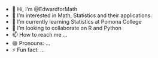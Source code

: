 - 👋 Hi, I’m @EdwardforMath
- 👀 I’m interested in Math, Statistics and their applications.
- 🌱 I’m currently learning Statistics at Pomona College
- 💞️ I’m looking to collaborate on R and Python
- 📫 How to reach me ...
- 😄 Pronouns: ...
- ⚡ Fun fact: ...

<!---
EdwardforMath/EdwardforMath is a ✨ special ✨ repository because its `README.md` (this file) appears on your GitHub profile.
You can click the Preview link to take a look at your changes.
--->
